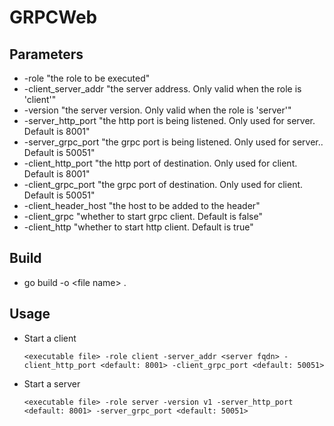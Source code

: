 # GRPCWeb
## Parameters
- -role "the role to be executed"
- -client_server_addr "the server address. Only valid when the role is 'client'"
- -version "the server version. Only valid when the role is 'server'"
- -server_http_port "the http port is being listened. Only used for server. Default is 8001"
- -server_grpc_port "the grpc port is being listened. Only used for server.. Default is 50051"
- -client_http_port "the http port of destination. Only used for client. Default is 8001"
- -client_grpc_port "the grpc port of destination. Only used for client. Default is 50051"
- -client_header_host "the host to be added to the header"
- -client_grpc "whether to start grpc client. Default is false"
- -client_http "whether to start http client. Default is true"

## Build
- go build -o \<file name\> .


## Usage
- Start a client
  ```
  <executable file> -role client -server_addr <server fqdn> -client_http_port <default: 8001> -client_grpc_port <default: 50051>
  ```
- Start a server
  ```
  <executable file> -role server -version v1 -server_http_port <default: 8001> -server_grpc_port <default: 50051>
  ```
